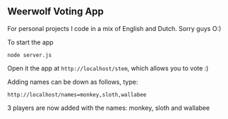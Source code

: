## Weerwolf Voting App

For personal projects I code in a mix of English and Dutch. Sorry guys O:)

To start the app
```
node server.js
```

Open it the app at `http://localhost/stem`, which allows you to vote :)

Adding names can be down as follows, type:
```
http://localhost/names=monkey,sloth,wallabee
```
3 players are now added with the names: monkey, sloth and wallabee
